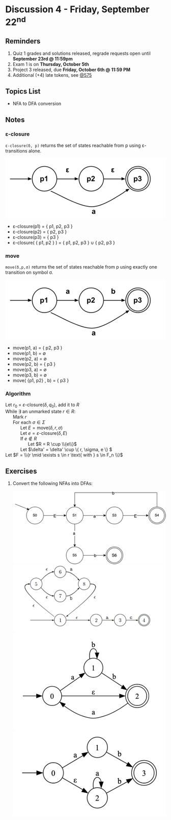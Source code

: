 # Discussion 4 - Friday, September 22<sup>nd</sup>

## Reminders

1. Quiz 1 grades and solutions released, regrade requests open until **September 23rd @ 11:59pm**
1. Exam 1 is on **Thursday, October 5th**
1. Project 3 released, due **Friday, October 6th @ 11:59 PM**
1. Additional (+4) late tokens, see [@575](https://piazza.com/class/lkimk0rc39wfi/post/575)

## Topics List

- NFA to DFA conversion

## Notes

### ε-closure

`ε-closure(δ, p)` returns the set of states reachable from p using ε-transitions alone.

![nfa-e-closure](src/nfa-e-closure.png)

- ε-closure(p1) = { p1, p2, p3 }
- ε-closure(p2) = { p2, p3 }
- ε-closure(p3) = { p3 }
- ε-closure( { p1, p2 } ) = { p1, p2, p3 } ∪ { p2, p3 }

### move

`move(δ,p,σ)` returns the set of states reachable from p using exactly one transition on symbol σ.

![nfa-move](src/nfa-move.png)

- move(p1, a) = { p2, p3 }
- move(p1, b) = ∅
- move(p2, a) = ∅
- move(p2, b) = { p3 }
- move(p3, a) = ∅
- move(p3, b) = ∅
- move( {p1, p2} , b) = { p3 }

### Algorithm

Let $r_0$ = $\varepsilon\text{-closure}(\delta, q_0)$, add it to $R$\
While $\exists$ an unmarked state $r \in R$:\
&nbsp;&nbsp;&nbsp;&nbsp;&nbsp;&nbsp;Mark $r$\
&nbsp;&nbsp;&nbsp;&nbsp;&nbsp;&nbsp;For each $\sigma \in \Sigma$\
&nbsp;&nbsp;&nbsp;&nbsp;&nbsp;&nbsp;&nbsp;&nbsp;&nbsp;&nbsp;&nbsp;&nbsp;Let $E = \text{move}(\delta, r, \sigma)$\
&nbsp;&nbsp;&nbsp;&nbsp;&nbsp;&nbsp;&nbsp;&nbsp;&nbsp;&nbsp;&nbsp;&nbsp;Let $e = \varepsilon\text{-closure}(\delta, E)$\
&nbsp;&nbsp;&nbsp;&nbsp;&nbsp;&nbsp;&nbsp;&nbsp;&nbsp;&nbsp;&nbsp;&nbsp;If $e \notin R$\
&nbsp;&nbsp;&nbsp;&nbsp;&nbsp;&nbsp;&nbsp;&nbsp;&nbsp;&nbsp;&nbsp;&nbsp;&nbsp;&nbsp;&nbsp;&nbsp;&nbsp;&nbsp;Let $R = R \cup \\{e\\}$\
&nbsp;&nbsp;&nbsp;&nbsp;&nbsp;&nbsp;&nbsp;&nbsp;&nbsp;&nbsp;&nbsp;&nbsp;Let $\delta' = \delta' \cup \\{ r, \sigma, e \\} $\
Let $F = \\{r \mid \exists s \in r \text{ with } s \in F_n \\}$

## Exercises

1. Convert the following NFAs into DFAs:

   ![nfa1](src/nfa1.png)
   ![nfa2](src/nfa2.png)
   ![nfa3](src/nfa3.png)
   ![nfa4](src/nfa4.png)
